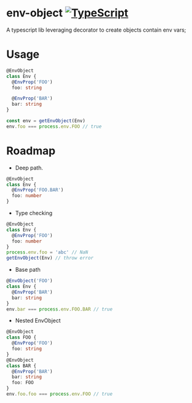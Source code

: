 # env-object [![TypeScript](https://badges.frapsoft.com/typescript/code/typescript.svg?v=101)](https://github.com/ellerbrock/typescript-badges/)

A typescript lib leveraging decorator to create objects contain env vars;

# Usage

```typescript
@EnvObject
class Env {
  @EnvProp('FOO')
  foo: string

  @EnvProp('BAR')
  bar: string
}

const env = getEnvObject(Env)
env.foo === process.env.FOO // true
```

# Roadmap

- Deep path.

```typescript
@EnvObject
class Env {
  @EnvProp('FOO.BAR')
  foo: number
}
```

- Type checking

```typescript
@EnvObject
class Env {
  @EnvProp('FOO')
  foo: number
}
process.env.foo = 'abc' // NaN
getEnvObject(Env) // throw error
```

- Base path

```typescript
@EnvObject('FOO')
class Env {
  @EnvProp('BAR')
  bar: string
}
env.bar === process.env.FOO.BAR // true
```

- Nested EnvObject

```typescript
@EnvObject
class FOO {
  @EnvProp('FOO')
  foo: string
}
@EnvObject
class BAR {
  @EnvProp('BAR')
  bar: string
  foo: FOO
}
env.foo.foo === process.env.FOO // true
```
